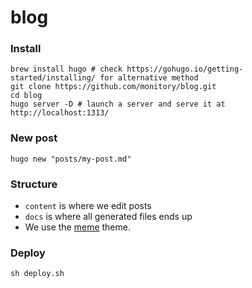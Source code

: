 # blog

### Install
```
brew install hugo # check https://gohugo.io/getting-started/installing/ for alternative method
git clone https://github.com/monitory/blog.git
cd blog
hugo server -D # launch a server and serve it at http://localhost:1313/
```

### New post
```
hugo new "posts/my-post.md"
```

### Structure
- `content` is where we edit posts
- `docs` is where all generated files ends up
- We use the [meme](https://github.com/reuixiy/hugo-theme-meme) theme. 


### Deploy

`sh deploy.sh`

